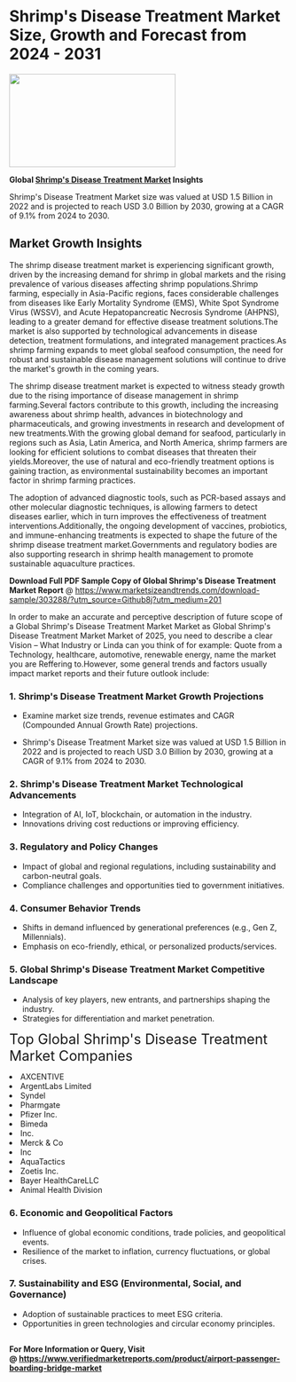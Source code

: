 <H1>Shrimp's Disease Treatment Market Size, Growth and Forecast from 2024 - 2031</H1><img class="aligncenter size-medium wp-image-584254" src="https://thirdeyenews.in/wp-content/uploads/2024/09/Global-Market-Research-300x168.jpeg" alt="" width="300" height="168" /><p><strong>Global&nbsp;<a href="https://www.marketsizeandtrends.com/download-sample/303288/?utm_source=Github8j?utm_medium=201">Shrimp's Disease Treatment Market</a> Insights</strong></p><p>Shrimp's Disease Treatment Market size was valued at USD 1.5 Billion in 2022 and is projected to reach USD 3.0 Billion by 2030, growing at a CAGR of 9.1% from 2024 to 2030.</p><p><h2>Market Growth Insights</h2> <p>The shrimp disease treatment market is experiencing significant growth, driven by the increasing demand for shrimp in global markets and the rising prevalence of various diseases affecting shrimp populations.Shrimp farming, especially in Asia-Pacific regions, faces considerable challenges from diseases like Early Mortality Syndrome (EMS), White Spot Syndrome Virus (WSSV), and Acute Hepatopancreatic Necrosis Syndrome (AHPNS), leading to a greater demand for effective disease treatment solutions.The market is also supported by technological advancements in disease detection, treatment formulations, and integrated management practices.As shrimp farming expands to meet global seafood consumption, the need for robust and sustainable disease management solutions will continue to drive the market's growth in the coming years.</p> <p>The shrimp disease treatment market is expected to witness steady growth due to the rising importance of disease management in shrimp farming.Several factors contribute to this growth, including the increasing awareness about shrimp health, advances in biotechnology and pharmaceuticals, and growing investments in research and development of new treatments.With the growing global demand for seafood, particularly in regions such as Asia, Latin America, and North America, shrimp farmers are looking for efficient solutions to combat diseases that threaten their yields.Moreover, the use of natural and eco-friendly treatment options is gaining traction, as environmental sustainability becomes an important factor in shrimp farming practices.</p> <p>The adoption of advanced diagnostic tools, such as PCR-based assays and other molecular diagnostic techniques, is allowing farmers to detect diseases earlier, which in turn improves the effectiveness of treatment interventions.Additionally, the ongoing development of vaccines, probiotics, and immune-enhancing treatments is expected to shape the future of the shrimp disease treatment market.Governments and regulatory bodies are also supporting research in shrimp health management to promote sustainable aquaculture practices.</p> <p><span class=""><strong>Download Full PDF Sample Copy of Global Shrimp's Disease Treatment Market Report</strong> @ <a href="https://www.marketsizeandtrends.com/download-sample/303288/?utm_source=Github8j?utm_medium=201" target="_blank">https://www.marketsizeandtrends.com/download-sample/303288/?utm_source=Github8j?utm_medium=201</a></span></p><p>In order to make an accurate and perceptive description of future scope of a Global&nbsp;Shrimp's Disease Treatment Market Market as Global&nbsp;Shrimp's Disease Treatment Market Market of 2025, you need to describe a clear Vision &ndash; What Industry or Linda can you think of for example: Quote from a Technology, healthcare, automotive, renewable energy, name the market you are Reffering to.However, some general trends and factors usually impact market reports and their future outlook include:</p><h3>1.&nbsp;<strong>Shrimp's Disease Treatment Market Growth Projections</strong></h3><ul><li>Examine market size trends, revenue estimates and CAGR (Compounded Annual Growth Rate) projections.</li><li><p>Shrimp's Disease Treatment Market size was valued at USD 1.5 Billion in 2022 and is projected to reach USD 3.0 Billion by 2030, growing at a CAGR of 9.1% from 2024 to 2030.</p></li></ul><h3>2.&nbsp;<strong>Shrimp's Disease Treatment Market Technological Advancements</strong></h3><ul><li>Integration of AI, IoT, blockchain, or automation in the industry.</li><li>Innovations driving cost reductions or improving efficiency.</li></ul><h3>3.&nbsp;<strong>Regulatory and Policy Changes</strong></h3><ul><li>Impact of global and regional regulations, including sustainability and carbon-neutral goals.</li><li>Compliance challenges and opportunities tied to government initiatives.</li></ul><h3>4.&nbsp;<strong>Consumer Behavior Trends</strong></h3><ul><li>Shifts in demand influenced by generational preferences (e.g., Gen Z, Millennials).</li><li>Emphasis on eco-friendly, ethical, or personalized products/services.</li></ul><h3>5.&nbsp;<strong>Global Shrimp's Disease Treatment Market Competitive Landscape</strong></h3><ul><li>Analysis of key players, new entrants, and partnerships shaping the industry.</li><li>Strategies for differentiation and market penetration.</li></ul><p data-pm-slice="1 1 []"><span style="color: inherit; font-family: inherit; font-size: 25px;">Top Global Shrimp's Disease Treatment Market Companies</span></p><div class="" data-test-id=""><p><li>AXCENTIVE</li><li> ArgentLabs Limited</li><li> Syndel</li><li> Pharmgate</li><li> Pfizer Inc.</li><li> Bimeda</li><li> Inc.</li><li> Merck & Co</li><li> Inc</li><li> AquaTactics</li><li> Zoetis Inc.</li><li> Bayer HealthCareLLC</li><li> Animal Health Division</li></p></div><h3>6.&nbsp;<strong>Economic and Geopolitical Factors</strong></h3><ul><li>Influence of global economic conditions, trade policies, and geopolitical events.</li><li>Resilience of the market to inflation, currency fluctuations, or global crises.</li></ul><h3>7.&nbsp;<strong>Sustainability and ESG (Environmental, Social, and Governance)</strong></h3><ul><li>Adoption of sustainable practices to meet ESG criteria.</li><li>Opportunities in green technologies and circular economy principles.</li></ul><h2><strong style="font-size: 14px;">For More Information or Query, Visit @&nbsp;</strong><a style="background-color: #ffffff; font-size: 14px;" href="https://www.marketsizeandtrends.com/report/shrimp-s-disease-treatment-market/" target="_blank">https://www.verifiedmarketreports.com/product/airport-passenger-boarding-bridge-market</a></h2>